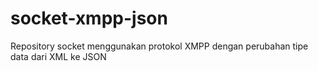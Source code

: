 # socket-xmpp-json
Repository socket menggunakan protokol XMPP dengan perubahan tipe data dari XML ke JSON

